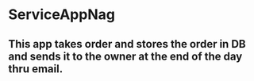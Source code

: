 # ServiceAppNag

## This app takes order and stores the order in DB and sends it to the owner at the end of the day thru email.
